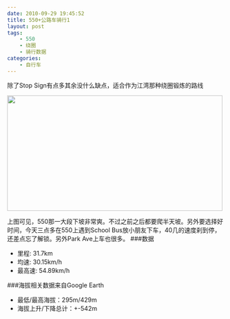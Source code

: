 ```yaml
---
date: 2010-09-29 19:45:52
title: 550+公路车骑行1
layout: post
tags:
    - 550
    - 绕圈
    - 骑行数据
categories:
    - 自行车
---
```

除了Stop Sign有点多其余没什么缺点，适合作为江湾那种绕圈锻炼的路线

<a href="http://picasaweb.google.com/lh/photo/wLnqiQeycc47T8fZOip5UA?feat=directlink"><img class="aligncenter size-full wp-image-4012" title="GoogleEarth_Image" src="http://pic.ztpala.com/wp-content/uploads/2010/09/GoogleEarth_Image1.jpg" alt="" width="500" height="268" /></a>

上图可见，550那一大段下坡非常爽。不过之前之后都要爬半天坡。另外要选择好时间，今天三点多在550上遇到School Bus放小朋友下车，40几的速度刹到停，还差点忘了解锁。另外Park Ave上车也很多。
###数据
* 里程: 31.7km
* 均速: 30.15km/h
* 最高速: 54.89km/h

###海拔相关数据来自Google Earth
* 最低/最高海拔：295m/429m
* 海拔上升/下降总计：+-542m
